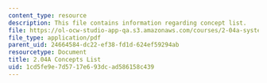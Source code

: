 ```yaml
---
content_type: resource
description: This file contains information regarding concept list.
file: https://ol-ocw-studio-app-qa.s3.amazonaws.com/courses/2-04a-systems-and-controls-spring-2013/1cd5fe9e7d5717e693dcad586158c439_MIT2_04AS13_conceptslist.pdf
file_type: application/pdf
parent_uid: 24664584-dc22-ef38-fd1d-624ef59294ab
resourcetype: Document
title: 2.04A Concepts List
uid: 1cd5fe9e-7d57-17e6-93dc-ad586158c439
---
```


